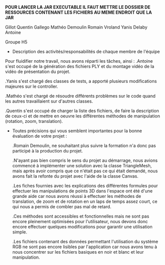 **POUR LANCER LA JAR EXECUTABLE IL FAUT METTRE LE DOSSIER DE RESSOURCES CONTENANT LES FICHIERS AU MEME ENDROIT QUE LA JAR**

Gillot Quentin
Gallego Mathéo
Demoulin Romain
Vroland Yanis
Delaby Antoine

Groupe H5

- Description des activités/responsabilités de chaque membre de l'équipe

Pour fluidifier notre travail, nous avons réparti les tâches, ainsi :
  .Antoine s'est occupé de la génération des fichiers PLY et du montage vidéo de la vidéo de présentation du projet.

  .Yanis s'est chargé des classes de tests, a apporté plusieurs modifications majeures sur le controller.

  .Mathéo s'est chargé de résoudre différents problèmes sur le code quand les autres travaillaient sur d'autres classes.
  
  .Quentin s'est occupé de charger la liste des fichiers, de faire la description de ceux-ci et de mettre en oeuvre  les différentes méthodes de manipulation (rotation, zoom, translation).

- Toutes précisions qui vous semblent importantes pour la bonne évaluation de votre projet :

  .Romain Demoulin, ne souhaitant plus suivre la formation n'a donc pas participé à la production du projet.

  .N'ayant pas bien compris le sens du projet au démarrage, nous avions commencé à implémenter une solution avec la classe TriangleMesh, mais après avoir compris que ce n'était pas ce qui était demandé, nous avons fait la refonte du projet avec l'aide de la classe Canvas.

  .Les fiches fournies avec les explications des différentes formules pour effectuer les manipulations de points 3D dans l'espace ont été d'une grande aide car nous avons réussi à effectuer les méthodes de translation, de zoom et de rotation en un laps de temps assez court, ce qui nous a permis de combler pas mal de retard.

  .Ces méthodes sont accessibles et fonctionnelles mais ne sont pas encore pleinement optimisées pour l'utilisateur, nous devons donc encore effectuer quelques modifications pour garantir une utilisation simple.
  
  .Les fichiers contenant des données permettant l'utilisation du système RGB ne sont pas encore lisibles par l'application car nous avons tenu à nous concentrer sur les fichiers basiques en noir et blanc et leur manipulation.

 
  
